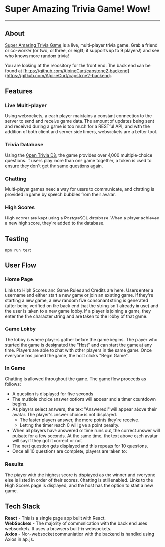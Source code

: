 # Super Amazing Trivia Game!  Wow!
---

## About

[Super Amazing Trivia Game](https://super-amazing-trivia-game.onrender.com/) is a live, multi-player trivia game.  Grab a friend or co-worker (or two, or three, or eight; it supports up to 9 players!) and see who knows more random trivia!

You are looking at the repository for the front end.  The back end can be found at [https://github.com/AlpineCurt/capstone2-backend](https://github.com/AlpineCurt/capstone2-backend).

## Features
### Live Multi-player

Using websockets, a each player maintains a constant connection to the server to send and receive game data.  The amount of updates being sent and received during a game is too much for a RESTful API, and with the addition of both client and server side timers, websockets are a better tool.

### Trivia Database

Using the [Open Trivia DB](https://opentdb.com/), the game provides over 4,000 multiple-choice questions.  If users play more than one game together, a token is used to ensure they don't get the same questions again.

### Chatting

Multi-player games need a way for users to communicate, and chatting is provided in game by speech bubbles from their avatar.

### High Scores

High scores are kept using a PostgreSQL database.  When a player achieves a new high score, they're added to the database. 

## Testing

```
npm run test
```

## User Flow

### Home Page

Links to High Scores and Game Rules and Credits are here.  Users enter a username and either start a new game or join an existing game.  If they're starting a new game, a new random five consonant string is generated (after being verified on the back end that the string isn't already in use) and the user is taken to a new game lobby.  If a player is joining a game, they enter the five character string and are taken to the lobby of that game.

### Game Lobby

The lobby is where players gather before the game begins.  The player who started the game is designated the "Host" and can start the game at any time.  Players are able to chat with other players in the same game.  Once everyone has joined the game, the host clicks "Begin Game".

### In Game

Chatting is allowed throughout the game.  The game flow proceeds as follows:

- A question is displayed for five seconds
- The multiple choice answer options will appear and a timer countdown begins.
- As players select answers, the text "Answered!" will appear above their avatar.  The player's answer choice is not displayed.
	- The faster players answer, the more points they're receive.
	- Letting the timer reach 0 will give a point penalty.
- When all players have answered or time runs out, the correct answer will pulsate for a few seconds. At the same time, the text above each avatar will say if they got it correct or not.
- The next question gets displayed and this repeats for 10 questions.
- Once all 10 questions are complete, players are taken to:

### Results

The player with the highest score is displayed as the winner and everyone else is listed in order of their scores.  Chatting is still enabled.  Links to the High Scores page is displayed, and the host has the option to start a new game.

## Tech Stack
**React** - This is a single page app built with React.  
**WebSockets** - The majority of communication with the back end uses websockets.  It uses a browsers built-in websockets.  
**Axios** - Non-websocket communiation with the backend is handled using Axios in api.js.
